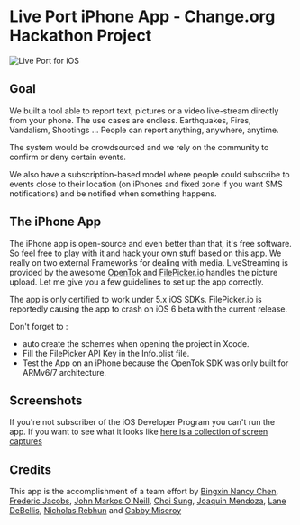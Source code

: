 Live Port iPhone App - Change.org Hackathon Project
========

![Live Port for iOS](http://f.cl.ly/items/090N2a3129390G0U0o1t/iPhone4STemplate@2x.png)

## Goal 

We built a tool able to report text, pictures or a video live-stream directly from your phone. The use cases are endless. Earthquakes, Fires, Vandalism, Shootings … People can report anything, anywhere, anytime. 

The system would be crowdsourced and we rely on the community to confirm or deny certain events. 

We also have a subscription-based model where people could subscribe to events close to their location (on iPhones and fixed zone if you want SMS notifications) and be notified when something happens. 

## The iPhone App

The iPhone app is open-source and even better than that, it's free software. So feel free to play with it and hack your own stuff based on this app. We really on two external Frameworks for dealing with media. LiveStreaming is provided by the awesome [OpenTok](http://www.tokbox.com/opentok/api/documentation) and [FilePicker.io](https://developers.filepicker.io/docs/ios/) handles the picture upload. Let me give you a few guidelines to set up the app correctly.

The app is only certified to work under 5.x iOS SDKs. FilePicker.io is reportedly causing the app to crash on iOS 6 beta with the current release. 

Don't forget to :

- auto create the schemes when opening the project in Xcode.
- Fill the FilePicker API Key in the Info.plist file.
- Test the App on an iPhone because the OpenTok SDK was only built for ARMv6/7 architecture.

## Screenshots

If you're not subscriber of the iOS Developer Program you can't run the app. If you want to see what it looks like [here is a collection of screen captures](http://cl.ly/ISH1)

## Credits

This app is the accomplishment of a team effort by [Bingxin Nancy Chen](http://twitter.com/binxed), [Frederic Jacobs](http://twitter.com/FredericJacobs), [John Markos O'Neill](http://twitter.com/johnmarkos), [Choi Sung](https://www.facebook.com/choi.sung), [Joaquin Mendoza](https://twitter.com/lightgap), [Lane DeBellis](https://www.facebook.com/lane.debellis), [Nicholas Rebhun](https://www.facebook.com/NRFACTOR) and [Gabby Miseroy](https://www.facebook.com/gabby.miseroy) 